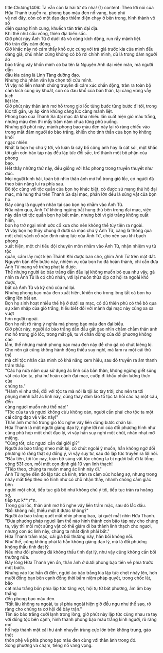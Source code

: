 title:Chương1406: Ta vẫn còn là hài tử đó nha! (1)
content:
Theo lời nói của Hứa Thanh truyền ra, phong bạo màu đen nổ vang, bao phủ<br>về nơi đây, còn có một đạo đạo thiểm điện chạy ở bên trong, hình thành vô số<br>điện quang hình cung, khuếch tán trên đại địa.<br>Khí thế như cầu vồng, thiên địa biến sắc.<br>Giờ phút này Ảnh Tử ở dưới đã vô cùng kích động, run rẩy mãnh liệt.<br>Nó tràn đầy cảm động.<br>Giờ khắc này nó cảm thấy khổ cực cùng với trả giá trước kia của mình đều<br>đáng giá, chủ nhân cũng không có bỏ rơi chính mình, dù là trong đám người áo<br>bào trắng vây khốn mình có ba tên là Nguyên Anh đại viên mãn, mà người dẫn<br>đầu kia càng là Linh Tàng dưỡng đạo.<br>Nhưng chủ nhân vẫn lựa chọn tới cứu mình.<br>Vì vậy nó liền nhanh chóng truyền đi cảm xúc chấn động, tràn ra toàn bộ<br>cảm kích cùng ủy khuất, còn có đau khổ của bản thân, lại càng vùng vẫy kịch<br>liệt lên.<br>Giờ phút này thân ảnh mơ hồ trong gió lốc từng bước từng bước đi tới, trong<br>lúc tới gần, uy áp kinh khủng càng lúc càng mãnh liệt.<br>Phong bạo của Thanh Sa đại mạc đã khá nhiều lần xuất hiện gió màu trắng,<br>nhưng màu đen thì mấy trăm năm chưa từng phủ xuống.<br>Nhưng giờ phút này, mảnh phong bạo màu đen này lại rõ ràng chiếu vào<br>trong mắt đám người áo bào trắng, khiến cho tinh thần của bọn họ không khỏi<br>ngạc nhiên.<br>Nhất là bọn họ chú ý tới, vô luận là cây bồ công anh hay là cát sỏi, một khắc<br>tới gần cơn bão táp này đều lập tức đổi sắc, trở thành một bộ phận của phong<br>bạo.<br>Hết thảy những thứ này, đều giống với hắc phong trong truyền thuyết như<br>đúc.<br>Mọi người kinh hãi, toàn bộ nhìn thân ảnh mơ hồ trong gió lốc, có người đã<br>theo bản năng lui ra phía sau.<br>Bộ tộc cùng với tộc quần của bọn họ khác biệt, có được sứ mạng thủ hộ đại<br>mạc, mà hung thú trên Thanh Sa đại mạc, phần lớn đều là sủng vật của bọn họ.<br>Đây cũng là nguyên nhân tại sao bọn họ nhằm vào Ảnh Tử.<br>Nửa năm qua, Ảnh Tử không ngừng bắt hung thú bên trong đại mạc, việc<br>này dẫn tới tộc quần bọn họ bất mãn, nhưng bởi vì gió trắng không xuất hiện,<br>bọn họ trở ngại minh ước cổ xưa cho nên không thể tùy tiện ra ngoài.<br>Vì vậy bọn họ thủy chung ở dưới sa mạc chú ý Ảnh Tử, càng là thông qua<br>một chút sách cổ xác định năng lực của Ảnh Tử, cho nên sau khi bạch phong<br>xuất hiện, một chi tiểu đội chuyên môn nhằm vào Ảnh Tử, nhận nhiệm vụ từ tộc<br>quần, cầm lấy một kiện Thánh Khí được ban cho, ghim Ảnh Tử trên mặt đất.<br>Nguyên bản đến bước này, nhiệm vụ của bọn họ đã hoàn thành, chỉ cần đưa<br>Ảnh Tử mang về trừng phạt là được.<br>Thế nhưng người áo bào trắng dẫn đầu lại không muốn bỏ qua như vậy, gã<br>nhìn ra Ảnh Tử là có chủ nhân, với lại muốn thừa dịp cơ hội ra ngoài khó được,<br>bắt cả Ảnh Tử và kỳ chủ của nó lại.<br>Nhưng phong bạo màu đen xuất hiện, khiến cho trong lòng tất cả bọn họ<br>dâng lên bất an.<br>Bọn họ sinh hoạt nhiều thế hệ ở dưới sa mạc, có đủ thiên phú có thể bỏ qua<br>sự xâm nhập của gió trắng, hiểu biết đối với mảnh đại mạc này cũng xa xa vượt<br>hơn người ngoài.<br>Bọn họ rất rõ ràng ý nghĩa mà phong bạo màu đen đại biểu.<br>Giờ phút này, người áo bào trắng dẫn đầu gắt gao nhìn chằm chằm thân ảnh<br>mơ hồ trong gió lốc, trong mắt gã, tu vi chấn động của đối phương không cao<br>lắm, thế nhưng mảnh phong bạo màu đen này để cho gã có chút kiêng kị.<br>Cho nên gã cũng không hành động thiếu suy nghĩ, mà làm ra một cái thủ thế<br>mà chỉ tộc nhân của mình có khả năng xem hiểu, sau đó truyền ra âm thanh<br>trầm thấp.<br>"Các hạ nửa năm qua sử dụng ác linh của bản thân, không ngừng giết sủng<br>vật của tộc ta, phá hư hoàn cảnh đại mạc, cướp đi khẩu phần lương thực của<br>chúng ta."<br>"Hành vi như thế, đối với tộc ta mà nói là tội ác tày trời, cho nên ta tới<br>phụng mệnh bắt ác linh này, cũng thay đám lão tổ tộc ta hỏi các hạ một câu, đến<br>cùng ngươi muốn như thế nào!"<br>"Tộc của ta và ngươi không cừu không oán, ngươi cần phải cho tộc ta một<br>cái công đạo về việc này!"<br>Thân ảnh mơ hồ trong gió lốc nghe vậy liền dừng bước chân lại.<br>Hứa Thanh là một người giảng đạo lý, nghe lời nói của đối phương hình như<br>cũng phù hợp một chút đạo lý, vì vậy hắn suy nghĩ một chút, nhàn nhạt mở<br>miệng.<br>"Cũng tốt, các ngươi cần đại giới gì?"<br>Người áo bào trắng nheo mắt lại, có chút ngoài ý muốn, hắn không ngờ đối<br>phương rõ ràng thật sự đồng ý, vì vậy suy tư, sau đó lập tức truyền ra lời nói.<br>"Đầu tiên, tới lúc này, toàn bộ sủng vật tộc chúng ta bị ngươi bắt đi là tổng<br>cộng 531 con, mỗi một con định giá 10 vạn linh thạch!<br>"Tiếp theo, chúng ta muốn mang ác linh này đi."<br>Ảnh Tử nghe đến đó lập tức cả kinh, tràn ra cảm xúc hoảng sợ, nhưng trong<br>nháy mắt tiếp theo nó hình như có chỗ nhận thấy, nhanh chóng cảm giác bên<br>người một chút, tiếp tục giả bộ như không chú ý tới, tiếp tục tràn ra hoảng sợ,<br>tiếp tục k** r*n.<br>Trong gió lốc, thân ảnh mơ hồ nghe vậy liền trầm mặc, sau đó lắc đầu.<br>"Bồi không nổi, thiếu một ít được không?"<br>Người áo bào trắng quét mắt nhìn phong bạo, lại quét mắt nhìn Hứa Thanh.<br>"Đưa phương pháp ngươi làm thế nào hình thành cơn bão táp này cho chúng<br>ta, vậy thì mỗi một sủng vật có thể giảm đi ba thành linh thạch cho ngươi,<br>nhưng con ác linh này, chúng ta nhất định phải bắt."<br>Hứa Thanh trầm mặc, cái giá bồi thường này, hắn bồi không nổi.<br>Như thế, cũng không phải là hắn không giảng đạo lý, mà là đối phương<br>không thấu tình đạt lý.<br>Nếu như đối phương đã không thấu tình đạt lý, như vậy cũng không cần bồi<br>thường nữa.<br>Đáy lòng Hứa Thanh yên ổn, thân ảnh ở dưới phong bạo tiến về phía trước<br>một bước.<br>Nhưng vào lúc hắn đi đến, người áo bào trắng kia lập tức chợt nhảy lên, hơn<br>mười đồng bạn bên cạnh đồng thời bấm niệm pháp quyết, trong chốc lát, bão<br>cát màu trắng bốn phía lập tức tăng vọt, hội tụ từ bát phương, ầm ầm bay thẳng<br>đến phong bạo màu đen.<br>"Rất lâu không ra ngoài, tu sĩ phía ngoài hiện giờ đều ngu như thế sao, rõ<br>ràng cho chúng ta cơ hội để bày trận."<br>Tên áo bào trắng cười lạnh trong lòng, giờ phút này lập tức cùng nhau ra tay<br>với đồng tộc bên cạnh, hình thành phong bạo màu trắng kinh người, rõ ràng mơ<br>hồ hợp thành một cái hư ảnh nhuyễn trùng cực lớn trên không trung, gào thét<br>thôn phệ về phía phong bạo màu đen cùng với thân ảnh trong đó.<br>Song phương va chạm, tiếng nổ vang vọng.